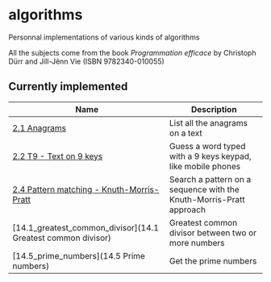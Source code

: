 # algorithms
Personnal implementations of various kinds of algorithms

All the subjects come from the book _Programmation efficace_ by Christoph Dürr and Jill-Jênn Vie (ISBN 9782340-010055)

## Currently implemented

| Name | Description |
| ---- | ----------- |
| [2.1 Anagrams](2.1_anagrams) | List all the anagrams on a text |
| [2.2 T9 - Text on 9 keys](2.2_t9) | Guess a word typed with a 9 keys keypad, like mobile phones |
| [2.4 Pattern matching - Knuth-Morris-Pratt](2.4_pattern_matching_knuth_morris_pratt) | Search a pattern on a sequence with the Knuth-Morris-Pratt approach |
| [14.1_greatest_common_divisor](14.1 Greatest common divisor) | Greatest common divisor between two or more numbers |
| [14.5_prime_numbers](14.5 Prime numbers) | Get the prime numbers |
